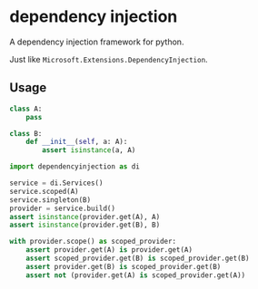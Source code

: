 # dependency injection

A dependency injection framework for python.

Just like `Microsoft.Extensions.DependencyInjection`.

## Usage

``` py
class A:
    pass

class B:
    def __init__(self, a: A):
        assert isinstance(a, A)

import dependencyinjection as di

service = di.Services()
service.scoped(A)
service.singleton(B)
provider = service.build()
assert isinstance(provider.get(A), A)
assert isinstance(provider.get(B), B)

with provider.scope() as scoped_provider:
    assert provider.get(A) is provider.get(A)
    assert scoped_provider.get(B) is scoped_provider.get(B)
    assert provider.get(B) is scoped_provider.get(B)
    assert not (provider.get(A) is scoped_provider.get(A))
```
